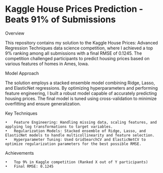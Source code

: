 # Kaggle House Prices Prediction - Beats 91% of Submissions

Overview

This repository contains my solution to the Kaggle House Prices: Advanced Regression Techniques data science competition, where I achieved a top 9% ranking among all submissions with a final RMSE of 0.1245. The competition challenged participants to predict housing prices based on various features of homes in Ames, Iowa.

Model Approach

The solution employs a stacked ensemble model combining Ridge, Lasso, and ElasticNet regressions. By optimizing hyperparameters and performing feature engineering, I built a robust model capable of accurately predicting housing prices. The final model is tuned using cross-validation to minimize overfitting and ensure generalization.

Key Techniques

	•	Feature Engineering: Handling missing data, scaling features, and applying log transformations to target variables.
	•	Regularization Models: Stacked ensemble of Ridge, Lasso, and ElasticNet models to handle multicollinearity and feature selection.
	•	Hyperparameter Tuning: Used GridSearchCV and ElasticNetCV to optimize regularization parameters for the best possible RMSE.

Achievements

	•	Top 9% in Kaggle competition (Ranked X out of Y participants)
	•	Final RMSE: 0.1245
